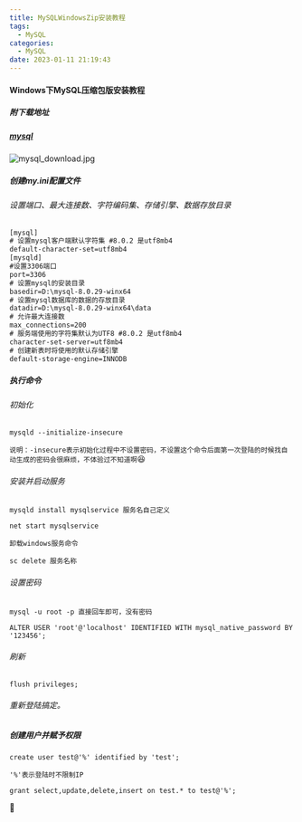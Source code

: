 ```yaml
---
title: MySQLWindowsZip安装教程
tags:
  - MySQL
categories:
  - MySQL
date: 2023-01-11 21:19:43
---
```


#### Windows下MySQL压缩包版安装教程

##### 附下载地址

##### [mysql](https://dev.mysql.com/downloads/mysql/) 

![mysql_download.jpg](https://s2.loli.net/2023/01/11/2nlvPtygNRSpGcb.jpg)

##### 创建my.ini配置文件

###### 设置端口、最大连接数、字符编码集、存储引擎、数据存放目录

```html
[mysql]
# 设置mysql客户端默认字符集 #8.0.2 是utf8mb4
default-character-set=utf8mb4
[mysqld]
#设置3306端口
port=3306
# 设置mysql的安装目录
basedir=D:\mysql-8.0.29-winx64
# 设置mysql数据库的数据的存放目录
datadir=D:\mysql-8.0.29-winx64\data
# 允许最大连接数
max_connections=200
# 服务端使用的字符集默认为UTF8 #8.0.2 是utf8mb4
character-set-server=utf8mb4
# 创建新表时将使用的默认存储引擎
default-storage-engine=INNODB
```

##### 执行命令

###### 初始化

```shell
mysqld --initialize-insecure
```

`说明：-insecure表示初始化过程中不设置密码，不设置这个命令后面第一次登陆的时候找自动生成的密码会很麻烦，不体验过不知道啊`:satisfied:

###### 安装并启动服务

```shell
mysqld install mysqlservice 服务名自己定义
```

```shell
net start mysqlservice
```

`卸载windows服务命令` 

```shell
sc delete 服务名称
```

###### 设置密码

```shell
mysql -u root -p 直接回车即可，没有密码
```

```shell
ALTER USER 'root'@'localhost' IDENTIFIED WITH mysql_native_password BY '123456';
```

###### 刷新

```shell
flush privileges;
```

###### 重新登陆搞定。

##### 创建用户并赋予权限

```shell
create user test@'%' identified by 'test';
```

`'%'表示登陆时不限制IP`

```shell
grant select,update,delete,insert on test.* to test@'%';
```



:dog:



